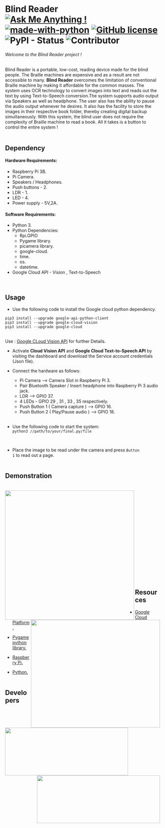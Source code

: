 
# Blind Reader &nbsp;&nbsp;&nbsp;&nbsp;&nbsp;&nbsp;&nbsp;&nbsp;&nbsp;&nbsp;&nbsp;&nbsp;&nbsp;&nbsp;&nbsp;&nbsp;&nbsp; [![Ask Me Anything !](https://img.shields.io/badge/Ask%20me-anything-1abc9c.svg?longCache=true&style=plastic)](https://GitHub.com/Naereen/ama) [![made-with-python](https://img.shields.io/badge/Made%20with-Python-blue.svg?longCache=true&style=plastic)](https://www.python.org/) [![GitHub license](https://img.shields.io/github/license/Naereen/StrapDown.js.svg?longCache=true&style=plastic)](https://github.com/Naereen/StrapDown.js/blob/master/LICENSE)  ![PyPI - Status](https://img.shields.io/pypi/status/Django.svg?style=plastic) ![Contributor](https://img.shields.io/badge/Contributors-2-orange.svg?longCache=true&style=plastic)<br>

###### Welcome to the Blind Reader project !

 Blind Reader is a portable, low-cost, reading device made for the blind people. The Braille machines are expensive and as a result are not accessible to many. <strong>Blind Reader</strong> overcomes the limitation of conventional Braille machine by making it affordable for the common masses. The system uses OCR technology to convert images into text and reads out the text by using Text-to-Speech conversion.The system supports audio output via Speakers as well as headphone. The user also has the ability to pause the audio output whenever he desires. It also has the facility to store the images in their respective book folder, thereby creating digital backup simultaneously. With this system, the blind user does not require the complexity of Braille machine to read a book. All it takes is a button to control the entire system !
<br><br>

## Dependency

#### Hardware Requirements:

- Raspberry Pi 3B.
- Pi Camera.
- Speakers / Headphones.
- Push buttons - 2.
- LDR - 1.
- LED - 4.
- Power supply - 5V,2A.

#### Software Requirements:

- Python 3.
- Python Dependencies:
    - Rpi.GPIO
	- Pygame library.
	- picamera library.
	- google-cloud.
	- time.
	- os.
	- datetime.	
- Google Cloud API - Vision , Text-to-Speech

<br>

## Usage

- Use the following code to install the Google cloud python dependency.

```
pip3 install --upgrade google-api-python-client
pip3 install --upgrade google-cloud-vision
pip3 install --upgrade google-cloud 
```
<br>
	Use :  <a href="https://developers.google.com/api-client-library/python/apis/vision/v1">Google CLoud Vision API</a> for further Details.
<br>

- Activate <strong>Cloud Vision API</strong> and <strong>Google Cloud Text-to-Speech API</strong> by visiting the dashboard and download the Service account credentials (Json file).<br>

- Connect the hardware as follows:
	- Pi Camera --> Camera Slot in Raspberry Pi 3.
	- Pair Bluetooth Speaker / Insert headphone into Raspberry Pi 3 audio jack.
	- LDR --> GPIO 37.
	- 4 LEDs - GPIO 29 , 31 , 33 , 35 respectively.
	- Push Button 1 ( Camera capture ) --> GPIO 16.
	- Push Button 2 ( Play/Pause audio ) --> GPIO 18.
	<br>

- Use the following code to start the system:<br>
``` python3 //path/to/your/final.py/file ```
<br>

- Place the image to be read under the camera and press  <code>Button 1</code>  to read out a page.
<br><br>

## Demonstration
<br>
<img src="images/system1.jpg" width="420px" height="420px" align="left">
<img src="images/system2.jpg" width="420px" height="350px" align="right" >
<br><br><br><br><br><br><br><br><br><br><br><br><br><br><br><br><br>

## Resources

- [Google Cloud Platform.](https://cloud.google.com/python/docs/reference/)

- [Pygame python library.](https://www.pygame.org/news)

- [Raspberry Pi.](https://www.raspberrypi.org/)

- [Python.](https://www.python.org/)
<br><br>

## Developers

<a href="https://github.com/boudhayan-dev"><img src="images/devinfo1.png" width="400px" height="155px" align="left"></a> 
<a href="https://github.com/chinmay4382"><img src="images/devinfo2.png" width="400px" height="155px" align="right"></a> 
